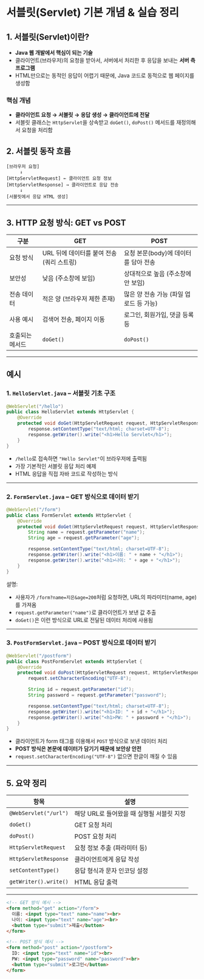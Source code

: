 
# 서블릿(Servlet) 기본 개념 & 실습 정리

## 1. 서블릿(Servlet)이란?

* **Java 웹 개발에서 핵심이 되는 기술**
* 클라이언트(브라우저)의 요청을 받아서, 서버에서 처리한 후 응답을 보내는 **서버 측 프로그램**
* HTML만으로는 동적인 응답이 어렵기 때문에, Java 코드로 동적으로 웹 페이지를 생성함

### 핵심 개념

* **클라이언트 요청 → 서블릿 → 응답 생성 → 클라이언트에 전달**
* 서블릿 클래스는 `HttpServlet`을 상속받고 `doGet()`, `doPost()` 메서드를 재정의해서 요청을 처리함


## 2. 서블릿 동작 흐름

```plaintext
[브라우저 요청]
     ↓
[HttpServletRequest] ← 클라이언트 요청 정보
[HttpServletResponse] → 클라이언트로 응답 전송
     ↓
[서블릿에서 응답 HTML 생성]
```

---

## 3. HTTP 요청 방식: GET vs POST

| 구분       | GET                        | POST                     |
| -------- | -------------------------- | ------------------------ |
| 요청 방식    | URL 뒤에 데이터를 붙여 전송 (쿼리 스트링) | 요청 본문(body)에 데이터를 담아 전송  |
| 보안성      | 낮음 (주소창에 보임)               | 상대적으로 높음 (주소창에 안 보임)     |
| 전송 데이터   | 적은 양 (브라우저 제한 존재)          | 많은 양 전송 가능 (파일 업로드 등 가능) |
| 사용 예시    | 검색어 전송, 페이지 이동             | 로그인, 회원가입, 댓글 등록 등       |
| 호출되는 메서드 | `doGet()`                  | `doPost()`               |

---

## 예시

### 1. `HelloServlet.java` – 서블릿 기초 구조

```java
@WebServlet("/hello")
public class HelloServlet extends HttpServlet {
    @Override
    protected void doGet(HttpServletRequest request, HttpServletResponse response) throws IOException {
        response.setContentType("text/html; charset=UTF-8");
        response.getWriter().write("<h1>Hello Servlet</h1>");
    }
}
```

* `/hello`로 접속하면 `"Hello Servlet"`이 브라우저에 출력됨
* 가장 기본적인 서블릿 응답 처리 예제
* HTML 응답을 직접 자바 코드로 작성하는 방식

---

### 2. `FormServlet.java` – GET 방식으로 데이터 받기

```java
@WebServlet("/form")
public class FormServlet extends HttpServlet {
    @Override
    protected void doGet(HttpServletRequest request, HttpServletResponse response) throws IOException {
        String name = request.getParameter("name");
        String age = request.getParameter("age");

        response.setContentType("text/html; charset=UTF-8");
        response.getWriter().write("<h1>이름: " + name + "</h1>");
        response.getWriter().write("<h1>나이: " + age + "</h1>");
    }
}
```

설명:

* 사용자가 `/form?name=지은&age=200`처럼 요청하면, URL의 파라미터(name, age)를 가져옴
* `request.getParameter("name")`로 클라이언트가 보낸 값 추출
* `doGet()`은 이런 방식으로 URL로 전달된 데이터 처리에 사용됨

---

### 3. `PostFormServlet.java` – POST 방식으로 데이터 받기

```java
@WebServlet("/postform")
public class PostFormServlet extends HttpServlet {
    @Override
    protected void doPost(HttpServletRequest request, HttpServletResponse response) throws IOException {
        request.setCharacterEncoding("UTF-8");

        String id = request.getParameter("id");
        String password = request.getParameter("password");

        response.setContentType("text/html; charset=UTF-8");
        response.getWriter().write("<h1>ID: " + id + "</h1>");
        response.getWriter().write("<h1>PW: " + password + "</h1>");
    }
}
```

* 클라이언트가 form 태그를 이용해서 `POST` 방식으로 보낸 데이터 처리
* **POST 방식은 본문에 데이터가 담기기 때문에 보안상 안전**
* `request.setCharacterEncoding("UTF-8")` 없으면 한글이 깨질 수 있음

---


## 5. 요약 정리

| 항목                    | 설명                        |
| --------------------- | ------------------------- |
| `@WebServlet("/url")` | 해당 URL로 들어왔을 때 실행될 서블릿 지정 |
| `doGet()`             | GET 요청 처리                 |
| `doPost()`            | POST 요청 처리                |
| `HttpServletRequest`  | 요청 정보 추출 (파라미터 등)         |
| `HttpServletResponse` | 클라이언트에게 응답 작성             |
| `setContentType()`    | 응답 형식과 문자 인코딩 설정          |
| `getWriter().write()` | HTML 응답 출력                |

---


```html
<!-- GET 방식 예시 -->
<form method="get" action="/form">
  이름: <input type="text" name="name"><br>
  나이: <input type="text" name="age"><br>
  <button type="submit">제출</button>
</form>

<!-- POST 방식 예시 -->
<form method="post" action="/postform">
  ID: <input type="text" name="id"><br>
  PW: <input type="password" name="password"><br>
  <button type="submit">로그인</button>
</form>
```